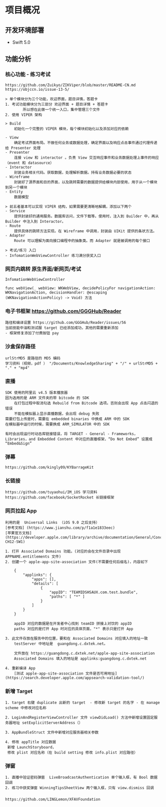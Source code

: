 # 项目概况 

## 开发环境部署
 - Swift 5.0 

## 功能分析
### 核心功能 - 练习考试  
    https://github.com/Zuikyo/ZIKViper/blob/master/README-CN.md
    https://objccn.io/issue-13-5/
    
    > 单个模块分为三个功能，欢迎界面，题目详情，答题卡
    1. 考试功能模块分为三部分 欢迎界面 + 题目详情 + 答题卡
            所以想在此做一个统一入口，集中管理三个文件
    2. 使用 VIPER 架构
    
    > Build
        初始化一个完整的 VIPER 模块，每个模块初始化以及添加对应的依赖
        
    - View  
        确定考试界面布局。不做任何业务或数据处理，确定界面以及响应点击事件通过代理传递给 Presenter 处理
    - Presenter 
        连接 view 和 interactor 。负责 View 交互响应事件和业务数据处理上事件的响应（event 和 datasource）
    - Interactor
        封装业务相关代码。获取数据，处理解析数据。持有业务数据必要的状态
    - Wireframe
        封装好了源界面和目的界面，以及跳转需要的数据提供给模块内部使用，用于从一个模块到另一个模块
    - Entity 
        数据模型
    
    > 前五者基本可以实现 VIPER 结构，如果需要更清晰地解耦，添加以下两个
    - Service
        提供封装好的通用服务。数据库访问，文件下载等。使用时，注入到 Builder 中，再从 Builder 中注入到 Interactor。
    - Route 
        提供具体的跳转方法实现。在 Wireframe 中调用，封装由 UIKit 提供的条状方法。
    - Adapter
        Route 可以理解为面向接口编程中的抽象类。而 Adapter 就是被调用的每个接口

    > 考试/练习 入口 
    - InfomationWebViewController 练习满分获奖入口

### 网页内跳转 原生界面/新网页/考试

    InfomationWebViewController 

    func webView(_ webView: WKWebView, decidePolicyFor navigationAction: WKNavigationAction, decisionHandler: @escaping (WKNavigationActionPolicy) -> Void) 方法

### 电子书框架 https://github.com/GGGHub/Reader
    路径和编译设置 https://github.com/GGGHub/Reader/issues/56
    当前技能中油和测试服 target 已经添加成功，其他的需要重新添加
    - 框架修复添加了付费按钮 pay

### 沙盒保存路径 
    urlStrMD5 是路径的 MD5 编码
    学习资料（视频，pdf ） "/Documents/KnowledgeSharing" + "/" + urlStrMD5 + "." + "mp4"

### 直播 
    SDK 使用的阿里云 v4.5 版本播放器
    因为选用的是 ARM 文件夹的带 bitcode 的 SDK
        在打包过程中取消勾选 Rebuild from Bitcode 选项。否则会出现 App 点击闪退的错误
        不能在模拟器上显示直播数据，会出现 debug 失败
    需要打包上传是时，需要在 embedded binaries 中换成 ARM 中的 SDK
    在模拟器中运行的时候，需要换成 ARM_SIMULATOR 中的 SDK

    有时会出现运行时动态库链接错误，将 TARGET - General - Frameworks，Libraries，and Embedded Content 中对应的直播框架，“Do Not Embed” 设置成 “Embed&Sign”
    
### 弹幕 
    https://github.com/kingly09/KYBarrageKit


### 长链接   
    https://github.com/tuyaohui/IM_iOS 学习资料
    https://github.com/facebook/SocketRocket 长链接框架

### 网页拉起 App
    利用的是  Universal Links （iOS 9.0 之后支持）
    [参考文档] (https://www.jianshu.com/p/f1a1e1833eec)
    [苹果官方文档](https://developer.apple.com/library/archive/documentation/General/Conceptual/AppSearch/UniversalLinks.html#//apple_ref/doc/uid/TP40016308-CH12-SW1)
    
    1. 打开 Associated Domains 功能。(对应的会在文件目录中出现 APPNAME.entitlements 文件)
    2. 创建一个 apple-app-site-association 文件(不需要任何后缀名)，内容如下
    
        {
            "applinks": {
                "apps": [],
                "details": [
                    {
                        "appID": "TEAMIDSHSAUX.com.test.bundle",
                        "paths": [ "*" ]
                    }
                ]
            }
        }
        
        appID 对应的数据是在开发者中心找到 teamID 拼接上对饮的 appID
        paths 对应的是打开 App 时对应的具体页面，"*" 表示只是打开 App
        
    3. 此文件存放在服务中的位置，要和在 Associated Domains 对应填入的地址一致
        testServer 中地址是  guangdong.c.dxtek.net。
        
        文件放在 https://guangdong.c.dxtek.net/apple-app-site-association
        Associated Domains 填入的地址是 applinks:guangdong.c.dxtek.net
        
    4. 重新编译 App 
        [测试 apple-app-site-association 文件是否可用地址](https://search.developer.apple.com/appsearch-validation-tool/)

### 新增 Target

    1. target 右键 duplicate 出新的 target  - 修改新 target 的名字 - 在 manage scheme 中修改对应名称

    2. LoginAndRegisterViewController 文件 viewDidLoad() 方法中新增设置固定服务器地址 setExplicitServerAddress（）

    3. AppBundleStruct 文件中新增对应服务器相关参数

    4. 修改 appTitle 对应数据
     新增 LaunchStoryboard，
     修改 plist 对应名称（在 build setting 修改 info.plist 对应路径）

### 弹窗
    1. 直播中验证密码弹窗  LiveBroadcastAuthentication 单个输入框，有 Bool 数据回调
    2. 练习中获奖弹窗 WinningTipsSheetView 两个输入框，只有 view.dismiss 回调

### 
    https://github.com/LINGLemon/XFAVFoundation
